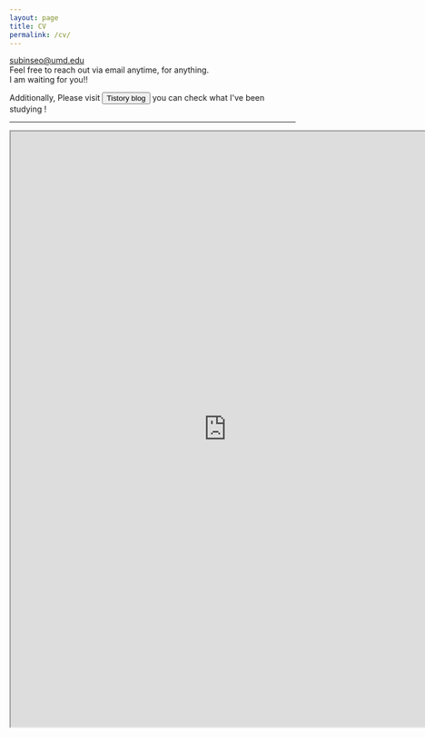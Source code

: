```yaml
---
layout: page
title: CV
permalink: /cv/
---
```

  
    
<a href='mailto:subinseo@umd.edu' title="Send email to subinseo@umd.edu">subinseo@umd.edu</a>   
Feel free to reach out via email anytime, for anything.    
I am waiting for you!!       
   
<div class="center-content">
    Additionally, Please visit  
    <button type="button" class="btn green mini" onclick="window.open('https://ddubny.tistory.com/')">Tistory blog</button>
    you can check what I've been studying ! 
</div>


-----

<iframe src="https://drive.google.com/file/d/1qmL6nB3TgUvK0bFiO4VdWCliUjpXCGm1/preview" 
width="760" height="1050" type="application/pdf">
<iframe src="/assets/test.pdf#toolbar=0&navpanes=0&scrollbar=0"></iframe>

<br> <br> <br> <br> 